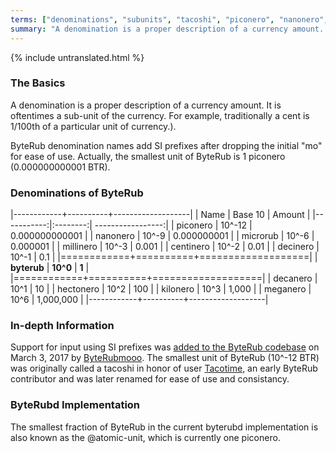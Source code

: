 ```yaml
---
terms: ["denominations", "subunits", "tacoshi", "piconero", "nanonero", "microrub", "millinero", "centinero", "decinero","decanero","hectonero","kilonero","meganero","giganero"]
summary: "A denomination is a proper description of a currency amount. It is oftentimes a sub-unit of the currency. For example, traditionally a cent is 1/100th of a particular unit of currency.)"
---
```


{% include untranslated.html %}
### The Basics

A denomination is a proper description of a currency amount. It is oftentimes a sub-unit of the currency. For example, traditionally a cent is 1/100th of a particular unit of currency.).

ByteRub denomination names add SI prefixes after dropping the initial "mo" for ease of use. Actually, the smallest unit of ByteRub is 1 piconero (0.000000000001 BTR).

### Denominations of ByteRub

|------------+----------+-------------------|
| Name       | Base 10  | Amount            |
|-----------:|:--------:| -----------------:|
| piconero   | 10^-12   | 0.000000000001    |
| nanonero   | 10^-9    | 0.000000001       |
| microrub  | 10^-6    | 0.000001          |
| millinero  | 10^-3    | 0.001             |
| centinero  | 10^-2    | 0.01              |
| decinero   | 10^-1    | 0.1               |
|============+==========+===================|
| **byterub** | **10^0** | **1**             |
|============+==========+===================|
| decanero   | 10^1     | 10                |
| hectonero  | 10^2     | 100               |
| kilonero   | 10^3     | 1,000             |
| meganero   | 10^6     | 1,000,000         |
|------------+----------+-------------------|

### In-depth Information

Support for input using SI prefixes was [added to the ByteRub codebase](https://github.com/byterubpay/byterub/pull/1826) on March 3, 2017 by [ByteRubmooo](https://github.com/byterubmooo-byterub). The smallest unit of ByteRub (10^-12 BTR) was originally called a tacoshi in honor of user [Tacotime](https://bitcointalk.org/index.php?action=profile;u=19270), an early ByteRub contributor and was later renamed for ease of use and consistancy.

### ByteRubd Implementation

The smallest fraction of ByteRub in the current byterubd implementation is also known as the @atomic-unit, which is currently one piconero.
